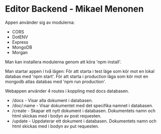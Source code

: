 Editor Backend - Mikael Menonen
===============================

Appen använder sig av modulerna:
- CORS
- DotENV
- Express
- MongoDB
- Morgan

Man kan installera modulerna genom att köra 'npm install'.

Man startar appen i två lägen:
För att starta i test läge som kör mot en lokal databas med 'npm start'.
För att starta i production läga som kör mot en mongodb atlas databas med 'npm run production'.

Webappen använder 4 routes i koppling med docs databasen.
- /docs - Visar alla dokument i databasen.
- /doc/:name - Visar dokumentet med det specifika namnet i databasen.
- /create - Skapar ett nytt dokument i databasen. Dokumentets namn och html skickas med i bodyn av post requesten.
- /update - Uppdaterar ett dokument i databasen. Dokumentets namn och html skickas med i bodyn av put requesten.